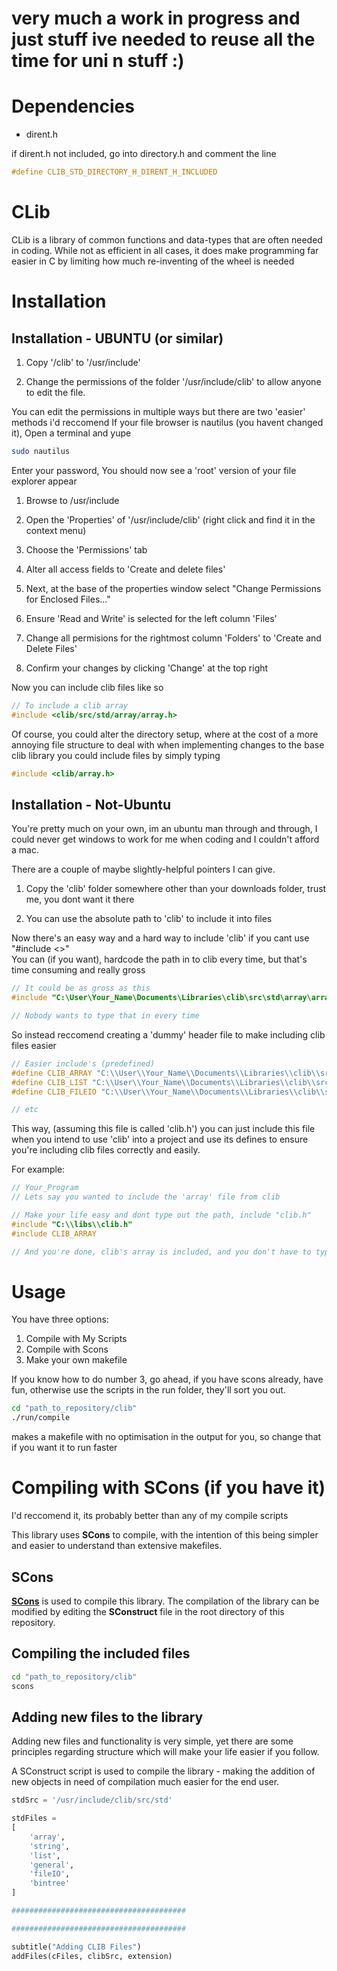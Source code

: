 # very much a work in progress and just stuff ive needed to reuse all the time for uni n stuff :)

# Dependencies
* dirent.h  

if dirent.h not included, go into directory.h and comment the line   

``` c
#define CLIB_STD_DIRECTORY_H_DIRENT_H_INCLUDED
```


# CLib

CLib is a library of common functions and data-types that are often needed in coding. While not as efficient in all cases, it does make programming far easier in C by limiting how much re-inventing of the wheel is needed

# Installation

## Installation - UBUNTU (or similar)

1) Copy '/clib' to '/usr/include'

2) Change the permissions of the folder '/usr/include/clib' to allow
anyone to edit the file.  

You can edit the permissions in multiple ways but there are two 'easier' methods i'd reccomend
If your file browser is nautilus (you havent changed it), Open a terminal and yupe

```bash
sudo nautilus
```

Enter your password, You should now see a 'root' version of your file explorer appear

1. Browse to /usr/include

2. Open the 'Properties' of '/usr/include/clib' (right click and find it in the context menu)
3. Choose the 'Permissions' tab
4. Alter all access fields to 'Create and delete files'
5. Next, at the base of the properties window select "Change Permissions for Enclosed Files..."
6. Ensure 'Read and Write' is selected for the left column 'Files'
7. Change all permisions for the rightmost column 'Folders' to 'Create and Delete Files'
8. Confirm your changes by clicking 'Change' at the top right  

Now you can include clib files like so

```c
// To include a clib array
#include <clib/src/std/array/array.h>
```

Of course, you could alter the directory setup, where at the cost of a more annoying file structure to deal with when implementing changes to the base clib library you could include files by simply typing

```c
#include <clib/array.h>
```

## Installation - Not-Ubuntu

You're pretty much on your own, im an ubuntu man through and through, I could never get windows to work for me when coding and I couldn't afford a mac.

There are a couple of maybe slightly-helpful pointers I can give.

1. Copy the 'clib' folder somewhere other than your downloads folder, trust me, you dont want it there

2. You can use the absolute path to 'clib' to include it into files

Now there's an easy way and a hard way to include 'clib' if you cant use "#include <>"  
You can (if you want), hardcode the path in to clib every time, but that's time consuming and really gross  

```c
// It could be as gross as this
#include "C:\User\Your_Name\Documents\Libraries\clib\src\std\array\array.h"

// Nobody wants to type that in every time
```

So instead reccomend creating a 'dummy' header file to make including clib files easier

```cpp
// Easier include's (predefined)
#define CLIB_ARRAY "C:\\User\\Your_Name\\Documents\\Libraries\\clib\\src\\array\\array.h"
#define CLIB_LIST "C:\\User\\Your_Name\\Documents\\Libraries\\clib\\src\\list\\list.h"
#define CLIB_FILEIO "C:\\User\\Your_Name\\Documents\\Libraries\\clib\\src\\fileIO\\fileIO.h"

// etc
```

This way, (assuming this file is called 'clib.h') you can just include this file when you intend to use 'clib'
into a project and use its defines to ensure you're including clib files correctly and easily.  

For example:

```c
// Your_Program
// Lets say you wanted to include the 'array' file from clib

// Make your life easy and dont type out the path, include "clib.h"
#include "C:\\libs\\clib.h"
#include CLIB_ARRAY

// And you're done, clib's array is included, and you don't have to type out any long file names
```

# Usage

You have three options:

1) Compile with My Scripts
2) Compile with Scons
3) Make your own makefile

If you know how to do number 3, go ahead, if you have scons already, have fun, otherwise use the scripts in the run folder, they'll sort you
out.

```bash
cd "path_to_repository/clib"
./run/compile
```

makes a makefile with no optimisation in the output for you, so change that if you want it to run faster

# Compiling with SCons (if you have it)

I'd reccomend it, its probably better than any of my compile scripts

This library uses **SCons** to compile, with the intention of this being simpler and easier to understand than extensive makefiles.

## SCons

**[SCons](https://scons.org/)** is used to compile this library. The compilation of the library can be modified by editing the **SConstruct** file in the root directory of this repository.


## Compiling the included files

```bash
cd "path_to_repository/clib"
scons
```

## Adding new files to the library

Adding new files and functionality is very simple, yet there are some principles regarding structure which will make your life easier if you follow.

A SConstruct script is used to compile the library - making the addition of new objects in need of compilation much easier for the end user.

```python
stdSrc = '/usr/include/clib/src/std'

stdFiles =
[
    'array',
    'string',
    'list',
    'general',
    'fileIO',
    'bintree'
]

#######################################

#######################################

subtitle("Adding CLIB Files")
addFiles(cFiles, clibSrc, extension)
```